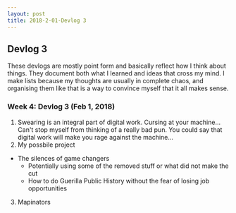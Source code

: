 ```yaml
---
layout: post
title: 2018-2-01-Devlog 3
---
```


## Devlog 3

These devlogs are mostly point form and basically reflect how I think about things. They document both what I learned and ideas that cross my mind. I make lists because my thoughts are usually in complete chaos, and organising them like that is a way to convince myself that it all makes sense.

### Week 4: Devlog 3 (Feb 1, 2018)

1. Swearing is an integral part of digital work. Cursing at your machine... Can't stop myself from thinking of a really bad pun. You could say that digital work will make you rage against the machine...
2. My possbile project
  * The silences of game changers
    + Potentially using some of the removed stuff or what did not make the cut
    + How to do Guerilla Public History without the fear of losing job opportunities
 3. Mapinators
 
